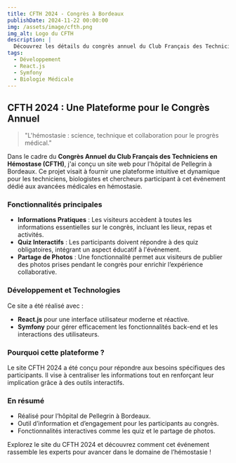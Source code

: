 ```yaml
---
title: CFTH 2024 - Congrès à Bordeaux
publishDate: 2024-11-22 00:00:00
img: /assets/image/cfth.png
img_alt: Logo du CFTH
description: |
  Découvrez les détails du congrès annuel du Club Français des Techniciens en Hémostase, un événement clé pour les experts en biologie médicale.
tags:
  - Développement
  - React.js
  - Symfony
  - Biologie Médicale
---
```


## CFTH 2024 : Une Plateforme pour le Congrès Annuel

> "L'hémostasie : science, technique et collaboration pour le progrès médical."  

Dans le cadre du **Congrès Annuel du Club Français des Techniciens en Hémostase (CFTH)**, j'ai conçu un site web pour l'hôpital de Pellegrin à Bordeaux. Ce projet visait à fournir une plateforme intuitive et dynamique pour les techniciens, biologistes et chercheurs participant à cet événement dédié aux avancées médicales en hémostasie.

### Fonctionnalités principales

- **Informations Pratiques** : Les visiteurs accèdent à toutes les informations essentielles sur le congrès, incluant les lieux, repas et activités.  
- **Quiz Interactifs** : Les participants doivent répondre à des quiz obligatoires, intégrant un aspect éducatif à l'événement.  
- **Partage de Photos** : Une fonctionnalité permet aux visiteurs de publier des photos prises pendant le congrès pour enrichir l’expérience collaborative.  

### Développement et Technologies

Ce site a été réalisé avec :  
- **React.js** pour une interface utilisateur moderne et réactive.  
- **Symfony** pour gérer efficacement les fonctionnalités back-end et les interactions des utilisateurs.  

### Pourquoi cette plateforme ?

Le site CFTH 2024 a été conçu pour répondre aux besoins spécifiques des participants. Il vise à centraliser les informations tout en renforçant leur implication grâce à des outils interactifs.

### En résumé

- Réalisé pour l’hôpital de Pellegrin à Bordeaux.  
- Outil d’information et d’engagement pour les participants au congrès.  
- Fonctionnalités interactives comme les quiz et le partage de photos.  

Explorez le site du CFTH 2024 et découvrez comment cet événement rassemble les experts pour avancer dans le domaine de l’hémostasie !
